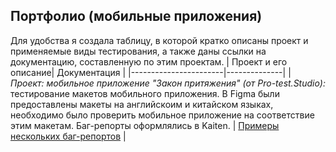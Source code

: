## Портфолио (мобильные приложения)

Для удобства я создала таблицу, в которой кратко описаны проект и применяемые виды тестирования, а также даны ссылки на документацию, составленную по этим проектам.
| Проект и его описание| Документация  | 
|-----------------------|--------------|
| *Проект: мобильное приложение "Закон притяжения" (от Pro-test.Studio):* тестирование макетов мобильного приложения. В Figma были предоставлены макеты на английскоим и китайском языках, необходимо было проверить мобильное приложение на соответствие этим макетам. Баг-репорты оформлялись в Kaiten. | [Примеры нескольких баг-репортов](https://github.com/DariaBakhtina/Portfolio/tree/main/mobile%20app) |
